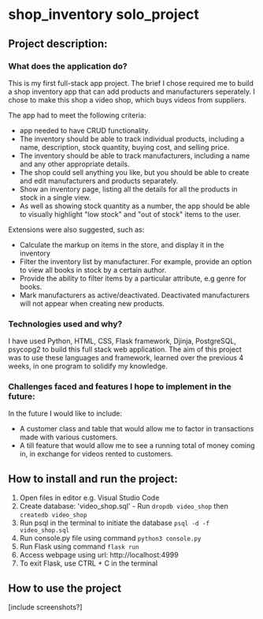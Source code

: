 # shop_inventory solo_project

## Project description:
### What does the application do?
This is my first full-stack app project. The brief I chose required me to build a shop inventory app that can add products and manufacturers seperately.
I chose to make this shop a video shop, which buys videos from suppliers.

The app had to meet the following criteria:
* app needed to have CRUD functionality.
* The inventory should be able to track individual products, including a name, description, stock quantity, buying cost, and selling price.
* The inventory should be able to track manufacturers, including a name and any other appropriate details.
* The shop could sell anything you like, but you should be able to create and edit manufacturers and products separately.
* Show an inventory page, listing all the details for all the products in stock in a single view.
* As well as showing stock quantity as a number, the app should be able to visually highlight "low stock" and "out of stock" items to the user.

Extensions were also suggested, such as:
* Calculate the markup on items in the store, and display it in the inventory
* Filter the inventory list by manufacturer. For example, provide an option to view all books in stock by a certain author.
* Provide the ability to filter items by a particular attribute, e.g genre for books.
* Mark manufacturers as active/deactivated. Deactivated manufacturers will not appear when creating new products.

### Technologies used and why?
I have used Python, HTML, CSS, Flask framework, Djinja, PostgreSQL, psycopg2 to build this full stack web application. 
The aim of this project was to use these languages and framework, learned over the previous 4 weeks, in one program to solidify my knowledge.

### Challenges faced and features I hope to implement in the future:
In the future I would like to include:
* A customer class and table that would allow me to factor in transactions made with various customers.
* A till feature that would allow me to see a running total of money coming in, in exchange for videos rented to customers.

## How to install and run the project:
1. Open files in editor e.g. Visual Studio Code
2. Create database: 'video_shop.sql' - Run `dropdb video_shop` then `createdb video_shop`
3. Run psql in the terminal to initiate the database `psql -d -f video_shop.sql`
4. Run console.py file using command `python3 console.py`
5. Run Flask using command `flask run`
6. Access webpage using url: http://localhost:4999
7. To exit Flask, use CTRL + C in the terminal

## How to use the project
[include screenshots?]
